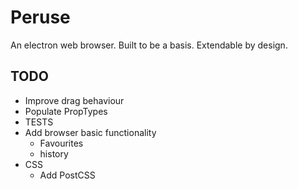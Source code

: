# Peruse

An electron web browser. Built to be a basis. Extendable by design.

## TODO

- Improve drag behaviour
- Populate PropTypes
- TESTS
- Add browser basic functionality
    - Favourites
    - history
- CSS 
    - Add PostCSS

